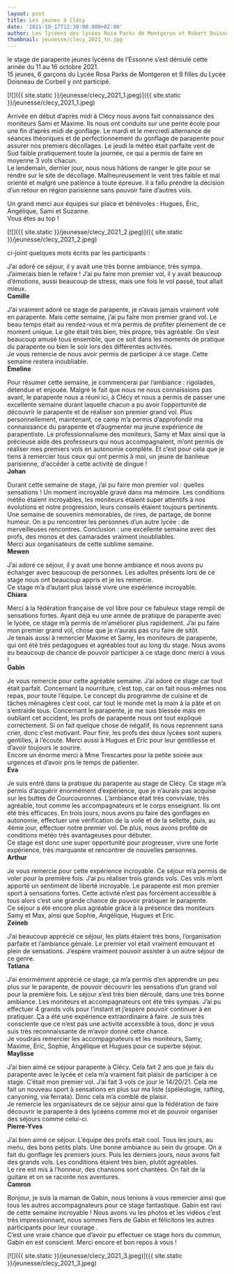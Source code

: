 ```yaml
---
layout: post
title: Les jeunes à Clécy
date: '2021-10-17T12:30:00.000+02:00'
author: Les lycéens des lycées Rosa Parks de Montgeron et Robert Doisneau de Corbeil
thumbnail: jeunesse/clecy_2021_tn.jpg
---
```

le stage de parapente jeunes lycéens de l’Essonne s’est déroulé cette année du 11 au 16 octobre 2021.  
15 jeunes, 6 garçons du Lycée Rosa Parks de Montgeron et 9 filles du Lycée Doisneau de Corbeil y ont participé.

[![]({{ site.static }}/jeunesse/clecy_2021_1.jpeg)]({{ site.static }}/jeunesse/clecy_2021_1.jpeg)

Arrivée en début d’après midi à Clécy nous avons fait connaissance des moniteurs Sami et Maxime. Ils nous ont conduits
sur une pente école pour une fin d’après midi de gonflage. Le mardi et le mercredi alternance de séances théoriques et
de perfectionnement du gonflage de parapente pour assurer nos premiers décollages.
Le jeudi la météo était parfaite vent de Sud faible pratiquement toute la journée, ce qui a permis de faire en moyenne
3 vols chacun.  
Le lendemain, dernier jour, nous nous hâtions de ranger le gite pour se rendre sur le site de décollage.
Malheureusement le vent très faible et mal orienté et malgré une patience à toute épreuve.
Il a fallu prendre la décision d’un retour en région parisienne sans pouvoir faire d’autres vols.

Un grand merci aux équipes sur place et bénévoles : Hugues, Éric, Angélique, Sami et Suzanne.  
Vous êtes au top !

[![]({{ site.static }}/jeunesse/clecy_2021_2.jpeg)]({{ site.static }}/jeunesse/clecy_2021_2.jpeg)

ci-joint quelques mots écrits par les participants :

J’ai adoré ce séjour, il y avait une très bonne ambiance, très sympa. J’aimerais bien le refaire ! J’ai pu faire
mon premier vol, il y avait beaucoup d’émotions, aussi beaucoup de stress, mais une fois le vol passé, tout allait mieux.  
**Camille**

J’ai vraiment adoré ce stage de parapente, je n’avais jamais vraiment volé en parapente. Mais cette semaine,
j’ai pu faire mon premier grand vol. Le beau temps était au rendez-vous et m’a permis de profiter pleinement de ce
moment unique. Le gite était très bien, très propre, très agréable. On s’est beaucoup amusé tous ensemble, que ce soit
dans les moments de pratique du parapente ou bien le soir lors des différentes activités.  
Je vous remercie de nous avoir permis de participer à ce stage. Cette semaine restera inoubliable.  
**Émeline**

Pour résumer cette semaine, je commencerai par l’ambiance : rigolades, détendue et enjouée.
Malgré le fait que nous ne nous connaissions pas avant, le parapente nous a réuni ici, à Clécy et nous a permis de
passer une excellente semaine durant laquelle chacun a pu avoir l’opportunité de découvrir le parapente et de réaliser
son premier grand vol. Plus personnellement, maintenant, ce camp m’a permis d’approfondir ma connaissance du parapente
et d’augmenter ma jeune expérience de parapentiste. Le professionnalisme des moniteurs, Samy et Max ainsi que la
précieuse aide des professeurs qui nous accompagnaient, m’ont permis de réaliser mes premiers vols en autonomie complète.
Et c’est pour cela que je tiens à remercier tous ceux qui ont permis à moi, un jeune de banlieue parisienne,
d’accéder à cette activité de dingue !  
**Johan**

Durant cette semaine de stage, j’ai pu faire mon premier vol : quelles sensations ! Un moment incroyable gravé dans ma
mémoire. Les conditions météo étaient incroyables, les moniteurs étaient super attentifs à nos évolutions et notre
progression, leurs conseils étaient toujours pertinents. Une semaine de souvenirs mémorables, de rires, de partage, de
bonne humeur. On a pu rencontrer les personnes d’un autre lycée : de merveilleuses rencontres.
Conclusion : une excellente semaine avec des profs, des monos et des camarades vraiment inoubliables.  
Merci aux organisateurs de cette sublime semaine.  
**Mewen**

J’ai adoré ce séjour, il y avait une bonne ambiance et nous avons pu échanger avec beaucoup de personnes.
Les adultes présents lors de ce stage nous ont beaucoup appris et je les remercie.  
Ce stage m’a d’autant plus laissé vivre une expérience incroyable.  
**Chiara**

Merci à la fédération française de vol libre pour ce fabuleux stage rempli de sensations fortes. Ayant déjà eu une année
de pratique de parapente avec le lycée, ce stage m’a permis de m’améliorer plus rapidement.
J’ai pu faire mon premier grand vol, chose que je n’aurais pas cru faire de sitôt.  
Je tenais aussi à remercier Maxime et Samy, les moniteurs de parapente, qui ont été très pédagogues et agréables tout
au long du stage. Nous avons eu beaucoup de chance de pouvoir participer à ce stage donc merci à vous !  
**Gabin**

Je vous remercie pour cette agréable semaine. J’ai adoré ce stage car tout était parfait. Concernant la nourriture,
c’est top, car on fait nous-mêmes nos repas, pour toute l’équipe. Le concept du programme de cuisine et de tâches
ménagères c’est cool, car tout le monde met la main à la pâte et on s’entraide tous. Concernant le parapente, je me suis
blessée mais en oubliant cet accident, les profs de parapente nous ont tout expliqué correctement. Si on fait quelque
chose de négatif, ils nous reprennent sans crier, donc c’est motivant. Pour finir, les profs des deux lycées sont supers
gentilles, à l’écoute. Merci aussi à Hugues et Eric pour leur gentillesse et d’avoir toujours le sourire.  
Encore un énorme merci à Mme Trescartes pour la petite soirée aux urgences et d’avoir pris le temps de patienter.  
**Eva**

Je suis entré dans la pratique du parapente au stage de Clécy. Ce stage m’a permis d’acquérir énormément d’expérience,
que je n’aurais pas acquise sur les buttes de Courcouronnes. L’ambiance était très conviviale, très agréable, tout comme
les accompagnateurs et le corps enseignant. Ils ont été très efficaces. En trois jours, nous avons pu faire des
gonflages en autonomie, effectuer une vérification de la voile et de la sellette, puis, au 4ème jour, effectuer notre
premier vol. De plus, nous avons profité de conditions météo très avantageuses pour débuter.  
Ce stage est donc une super opportunité pour progresser, vivre une forte expérience, très marquante et rencontrer de
nouvelles personnes.  
**Arthur**

Je vous remercie pour cette expérience incroyable. Ce séjour m’a permis de voler pour la première fois. J’ai pu réaliser
trois grands vols. Ces vols m’ont apporté un sentiment de liberté incroyable. Le parapente est mon premier sport à
sensations fortes. Cette activité n’est pas forcément accessible à tous alors c’est une grande chance de pouvoir
pratiquer le parapente.  
Ce séjour a été encore plus agréable grâce à la présence des moniteurs Samy et Max, ainsi que Sophie, Angélique, Hugues
et Eric.  
**Zeineb**

J’ai beaucoup apprécié ce séjour, les plats étaient très bons, l’organisation parfaite et l’ambiance géniale. Le premier
vol était vraiment émouvant et plein de sensations. J’espère vraiment pouvoir assister à un autre séjour de ce genre.  
**Tatiana**

J’ai énormément apprécié ce stage, ça m’a permis d’en apprendre un peu plus sur le parapente, de pouvoir découvrir les
sensations d’un grand vol pour la première fois. Le séjour s’est très bien déroulé, dans une très bonne ambiance.
Les moniteurs et accompagnateurs ont été très sympas.
J’ai pu effectuer 4 grands vols pour l’instant et j’espère pouvoir continuer à en pratiquer. Ça a été une expérience
extraordinaire à faire. Je suis très consciente que ce n’est pas une activité accessible à tous, donc je vous suis très
reconnaissante de m’avoir donné cette chance.  
Je voudrais remercier les accompagnateurs et les moniteurs, Samy, Maxime, Eric, Sophie, Angélique et Hugues pour ce
superbe séjour.  
**Maylisse**

J’ai bien aimé ce séjour parapente à Clécy. Cela fait 2 ans que je fais du parapente avec le lycée et cela m’a vraiment
fait plaisir de participer à ce stage. C’était mon premier vol. J’ai fait 3 vols ce jour le 14/20/21. Cela me fait un
nouveau sport à sensations en plus sur ma liste (spéléologie, rafting, canyoning, via ferrata). Donc cela m’a comblé de
plaisir.  
Je remercie les organisateurs de ce séjour ainsi que la fédération de faire découvrir le parapente à des lycéens comme
moi et de pouvoir organiser des séjours comme celui-ci.  
**Pierre-Yves**

J’ai bien aimé ce séjour. L’équipe des profs était cool. Tous les jours, au menu, des bons petits plats. Une bonne
ambiance au sein du groupe. On a fait du gonflage les premiers jours. Puis les derniers jours, nous avons fait des
grands vols. Les conditions étaient très bien, plutôt agréables.  
Le rire est mis à l’honneur, des chansons sont chantées. On fait de la guitare et on se raconte nos aventures.  
**Camron**

Bonjour, je suis la maman de Gabin, nous tenions à vous remercier ainsi que tous les autres accompagnateurs pour ce
stage fantastique. Gabin est ravi de cette semaine incroyable ! Nous avons vu les photos et les vidéos c’est très
impressionnant, nous sommes fiers de Gabin et félicitons les autres participants pour leur courage .  
C’est une vraie chance que d’avoir pu effectuer ce stage hors du commun, Gabin en est conscient.
Merci encore et bon repos à vous !

[![]({{ site.static }}/jeunesse/clecy_2021_3.jpeg)]({{ site.static }}/jeunesse/clecy_2021_3.jpeg)

